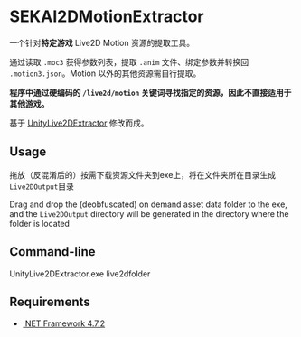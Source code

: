 # SEKAI2DMotionExtractor
一个针对**特定游戏** Live2D Motion 资源的提取工具。

通过读取 `.moc3` 获得参数列表，提取 `.anim` 文件、绑定参数并转换回 `.motion3.json`。Motion 以外的其他资源需自行提取。

**程序中通过硬编码的 `/live2d/motion` 关键词寻找指定的资源，因此不直接适用于其他游戏。**

基于 [UnityLive2DExtractor](https://github.com/Perfare/UnityLive2DExtractor) 修改而成。

## Usage
拖放（反混淆后的）按需下载资源文件夹到exe上，将在文件夹所在目录生成`Live2DOutput`目录

Drag and drop the (deobfuscated) on demand asset data folder to the exe, and the `Live2DOutput` directory will be generated in the directory where the folder is located

## Command-line
UnityLive2DExtractor.exe live2dfolder

## Requirements
- [.NET Framework 4.7.2](https://dotnet.microsoft.com/download/dotnet-framework/net472)
